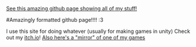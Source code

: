 [See this amazing github page showing all of my stuff!](https://delta-airlines-ig.github.io/Delta-Airlines-ig/)

#Amazingly formatted github page!!!! :3

I use this site for doing whatever (usually for making games in unity)
Check out my [itch.io](https://deltav2.itch.io)!
[Also here's a "mirror" of one of my games](https://delta-airlines-ig.github.io/Dash-With-The-Fireball-Etc/ )
